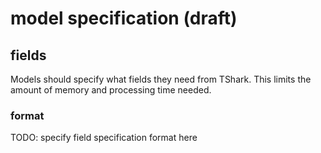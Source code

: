 # model specification (draft)

## fields

Models should specify what fields they need from TShark. This limits the amount of memory and processing time needed.

### format

TODO: specify field specification format here
